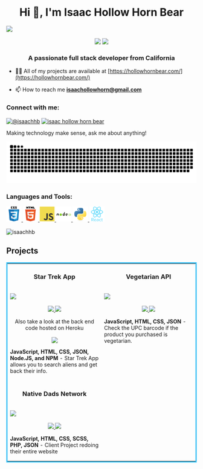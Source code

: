 <h1 align="center">Hi 👋, I'm Isaac Hollow Horn Bear</h1>
<img src="https://user-images.githubusercontent.com/99921497/174499804-1a28fea7-9513-4faa-bd66-3736ad12f181.png">
<p align="center">
  <img src="https://camo.githubusercontent.com/e8e7b06ecf583bc040eb60e44eb5b8e0ecc5421320a92929ce21522dbc34c891/68747470733a2f2f6d656469612e67697068792e636f6d2f6d656469612f6876524a434c467a6361737252346961377a2f67697068792e676966" height="50px"> <img src="https://media4.giphy.com/media/dlh7c1N7NqrH1ns4Yf/giphy.gif" height="50px">
</p>
<h3 align="center">A passionate full stack developer from California</h3>

- 👨‍💻 All of my projects are available at [https://hollowhornbear.com/](https://hollowhornbear.com/)

- 📫 How to reach me **isaachollowhorn@gmail.com**

<h3 align="left">Connect with me:</h3>
<p align="left">
<a href="https://twitter.com/@isaachhb" target="blank"><img align="center" src="https://raw.githubusercontent.com/rahuldkjain/github-profile-readme-generator/master/src/images/icons/Social/twitter.svg" alt="@isaachhb" height="30" width="40" /></a>
<a href="https://linkedin.com/in/isaac hollow horn bear" target="blank"><img align="center" src="https://raw.githubusercontent.com/rahuldkjain/github-profile-readme-generator/master/src/images/icons/Social/linked-in-alt.svg" alt="isaac hollow horn bear" height="30" width="40" /></a>
</p>

 Making technology make sense, ask me about anything!

<!-- ![GitHub Snake Light](./assets/github-snake-light.svg#gh-light-mode-only)
![GitHub Snake Dark](./assets/github-snake-dark.svg#gh-dark-mode-only)
![snake gif](https://github.com/IsaacHHB/IsaacHHB/blob/output/github-contribution-grid-snake.gif)
![Snake animation](https://github.com/IsaacHHB/IsaacHHB/blob/output/github-contribution-grid-snake.svg) -->
![GitHub Snake Dark](https://github.com/IsaacHHB/IsaacHHB/blob/output/github-contribution-grid-snake.svg)

<h3 align="left">Languages and Tools:</h3>
<p align="left"> <a href="https://www.w3schools.com/css/" target="_blank" rel="noreferrer"> <img src="https://raw.githubusercontent.com/devicons/devicon/master/icons/css3/css3-original-wordmark.svg" alt="css3" width="40" height="40"/> </a> <a href="https://www.w3.org/html/" target="_blank" rel="noreferrer"> <img src="https://raw.githubusercontent.com/devicons/devicon/master/icons/html5/html5-original-wordmark.svg" alt="html5" width="40" height="40"/> </a> <a href="https://developer.mozilla.org/en-US/docs/Web/JavaScript" target="_blank" rel="noreferrer"> <img src="https://raw.githubusercontent.com/devicons/devicon/master/icons/javascript/javascript-original.svg" alt="javascript" width="40" height="40"/> </a> <a href="https://nodejs.org" target="_blank" rel="noreferrer"> <img src="https://raw.githubusercontent.com/devicons/devicon/master/icons/nodejs/nodejs-original-wordmark.svg" alt="nodejs" width="40" height="40"/> </a> <a href="https://www.python.org" target="_blank" rel="noreferrer"> <img src="https://raw.githubusercontent.com/devicons/devicon/master/icons/python/python-original.svg" alt="python" width="40" height="40"/> </a> <a href="https://reactjs.org/" target="_blank" rel="noreferrer"> <img src="https://raw.githubusercontent.com/devicons/devicon/master/icons/react/react-original-wordmark.svg" alt="react" width="40" height="40"/> </a> </p>

<p><img align="center" src="https://github-readme-stats.vercel.app/api/top-langs?username=isaachhb&show_icons=true&locale=en&layout=compact" alt="isaachhb" /></p>

## Projects

<!-- PROJECTS BEGIN -->
<table bordercolor="#33bef5">
  <tr>
    <td width="50%" valign="top">
      <h3 align="center">Star Trek App</h3>
      <br />
      <a href="https://github.com/IsaacHHB/star-trek-app" target="_blank">
        <img src="https://user-images.githubusercontent.com/99921497/173469258-825fb1d6-149f-4504-96e0-e336d9c320a7.png" />
      </a>
      <br />
      <p align="center">
        <a href="https://github.com/IsaacHHB/star-trek-app" target="_blank">
          <img src="https://img.shields.io/badge/-Repo-000?style=for-the-badge&logo=Github&logoColor=white" />
        </a>
        <a href="https://startrekinfo.netlify.app/" target="_blank">
          <img src="https://img.shields.io/badge/-Website-fff?style=for-the-badge&logo=Wordpress&logoColor=black" />
        </a>
      <p align="center">Also take a look at the back end code hosted on Heroku</p>
      <p align="center">
        <a href="https://github.com/IsaacHHB/star-trek-api" target="_blank">
          <img align="center" src="https://img.shields.io/badge/-Repo-000?style=for-the-badge&logo=Github&logoColor=white" />
        </a>
      </p>
      </p>
      <p>
        <strong>JavaScript, HTML, CSS, JSON, Node.JS, and NPM</strong> - Star Trek App allows you to search aliens and get back their info.
      </p>
    </td>
    <td width="50%" valign="top">
      <h3 align="center">Vegetarian API</h3>
      <br />
      <a href="https://github.com/IsaacHHB/Veg-API" target="_blank">
        <img src="https://user-images.githubusercontent.com/99921497/173470789-badb979d-8bf2-428a-9e71-06ffbb729493.png" />
      </a>
      <br />
      <p align="center">
        <a href="https://github.com/IsaacHHB/Veg-API" target="_blank">
          <img src="https://img.shields.io/badge/-Repo-000?style=for-the-badge&logo=Github&logoColor=white" />
        </a>
        <a href="https://veggieapi.netlify.app/" target="_blank">
          <img src="https://img.shields.io/badge/-Website-fff?style=for-the-badge&logo=Wordpress&logoColor=black" />
        </a>
      </p>
      <p>
        <strong>JavaScript, HTML, CSS, JSON</strong> - Check the UPC barcode if the product you purchased is vegetarian.
      </p>
    </td>
  </tr>
  <tr>
    <td width="50%" valign="top">
      <h3 align="center">Native Dads Network</h3>
      <br />
      <a href="https://github.com/IsaacHHB/Nativedads" target="_blank">
        <img src="https://user-images.githubusercontent.com/99921497/173471478-1d17787f-63f0-41f2-bc3f-4ccb5b39ea82.png" />
      </a>
      <br />
      <p align="center">
        <a href="https://github.com/IsaacHHB/Nativedads" target="_blank">
          <img src="https://img.shields.io/badge/-Repo-000?style=for-the-badge&logo=Github&logoColor=white" />
        </a>
        <a href="https://nativedadsnetwork.org/" target="_blank">
          <img src="https://img.shields.io/badge/-Website-fff?style=for-the-badge&logo=Wordpress&logoColor=black" />
        </a>
      </p>
      <p>
        <strong>JavaScript, HTML, CSS, SCSS, PHP, JSON</strong> - Client Project redoing their entire website
      </p>
    </td>
    <!-- <td width="50%" valign="top">
      <h3 align="center">Twitch Chat Poll Visualizer</h3>
      <br />
      <a href="https://rascaltwo.github.io/Twitch-Chat-Poll-Visualizer/" target="_blank">
        <img src="https://user-images.githubusercontent.com/9403665/156878940-b72b7486-179f-4e02-9075-5c9b7ef969ce.mp4" />
      </a>
      <br />
      <p align="center">
        <a href="https://github.com/RascalTwo/Twitch-Chat-Poll-Visualizer" target="_blank">
          <img src="https://img.shields.io/badge/-Repo-000?style=for-the-badge&logo=Github&logoColor=white" />
        </a>
        <a href="https://rascaltwo.github.io/Twitch-Chat-Poll-Visualizer/" target="_blank">
          <img src="https://img.shields.io/badge/-Website-fff?style=for-the-badge&logo=Wordpress&logoColor=black" />
        </a>
      </p>
      <p>
        <strong>Chart.js, Twitch, JavaScript, HTML, CSS, and JSON</strong> - Generator of Pie & Line charts showcasing the responses of a Twitch chat to impromptu polls
      </p>
    </td>
  </tr> -->
</table>
